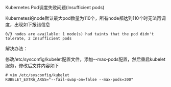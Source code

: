 Kubernetes Pod调度失败问题(Insufficient pods)


Kubernetes的node默认最大pod数量为110个，所有node都达到110个时无法再调度，出现如下报错信息
```
0/3 nodes are available: 1 node(s) had taints that the pod didn't tolerate, 2 Insufficient pods
```

解决办法：

修改/etc/sysconfig/kubelet配置文件，添加--max-pods配置，然后重启kubelet服务，修改后文件内容如下
```
# vim /etc/sysconfig/kubelet
KUBELET_EXTRA_ARGS="--fail-swap-on=false --max-pods=300"
```
